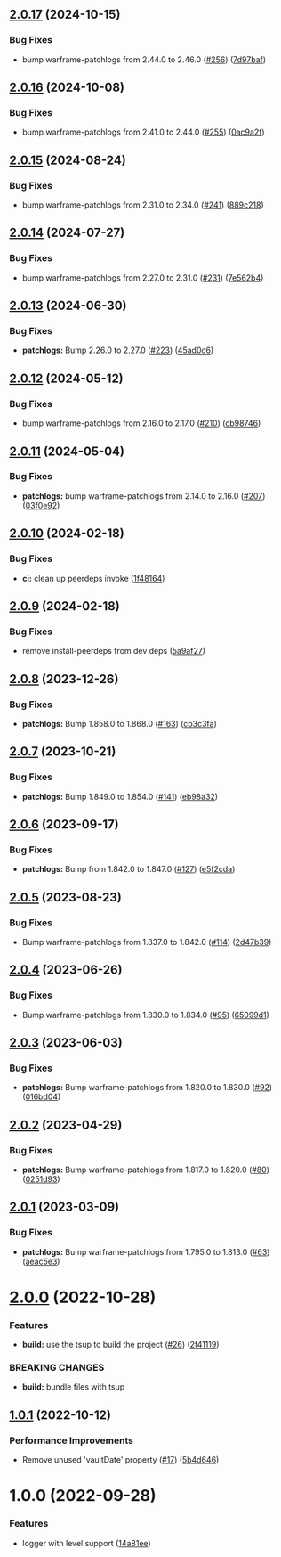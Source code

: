 ## [2.0.17](https://github.com/WFCD/warframe-relic-data/compare/v2.0.16...v2.0.17) (2024-10-15)


### Bug Fixes

* bump warframe-patchlogs from 2.44.0 to 2.46.0 ([#256](https://github.com/WFCD/warframe-relic-data/issues/256)) ([7d97baf](https://github.com/WFCD/warframe-relic-data/commit/7d97baf50f771d76480904a03f0763a3a6ddfda4))

## [2.0.16](https://github.com/WFCD/warframe-relic-data/compare/v2.0.15...v2.0.16) (2024-10-08)


### Bug Fixes

* bump warframe-patchlogs from 2.41.0 to 2.44.0 ([#255](https://github.com/WFCD/warframe-relic-data/issues/255)) ([0ac9a2f](https://github.com/WFCD/warframe-relic-data/commit/0ac9a2f42043921acc4aaa269ba400505ef1cdb3))

## [2.0.15](https://github.com/WFCD/warframe-relic-data/compare/v2.0.14...v2.0.15) (2024-08-24)


### Bug Fixes

* bump warframe-patchlogs from 2.31.0 to 2.34.0 ([#241](https://github.com/WFCD/warframe-relic-data/issues/241)) ([889c218](https://github.com/WFCD/warframe-relic-data/commit/889c21848b4f3698329fb764841a7c1329393e46))

## [2.0.14](https://github.com/WFCD/warframe-relic-data/compare/v2.0.13...v2.0.14) (2024-07-27)


### Bug Fixes

* bump warframe-patchlogs from 2.27.0 to 2.31.0 ([#231](https://github.com/WFCD/warframe-relic-data/issues/231)) ([7e562b4](https://github.com/WFCD/warframe-relic-data/commit/7e562b42df5bf4522bd157cb0a2b989c89d90ed5))

## [2.0.13](https://github.com/WFCD/warframe-relic-data/compare/v2.0.12...v2.0.13) (2024-06-30)


### Bug Fixes

* **patchlogs:** Bump 2.26.0 to 2.27.0 ([#223](https://github.com/WFCD/warframe-relic-data/issues/223)) ([45ad0c6](https://github.com/WFCD/warframe-relic-data/commit/45ad0c693ec19fda26ae5279d382dbe986331c7a))

## [2.0.12](https://github.com/WFCD/warframe-relic-data/compare/v2.0.11...v2.0.12) (2024-05-12)


### Bug Fixes

* bump warframe-patchlogs from 2.16.0 to 2.17.0 ([#210](https://github.com/WFCD/warframe-relic-data/issues/210)) ([cb98746](https://github.com/WFCD/warframe-relic-data/commit/cb987465f5b48fbf9a359bcff3f6a50716f57c74))

## [2.0.11](https://github.com/WFCD/warframe-relic-data/compare/v2.0.10...v2.0.11) (2024-05-04)


### Bug Fixes

* **patchlogs:** bump warframe-patchlogs from 2.14.0 to 2.16.0 ([#207](https://github.com/WFCD/warframe-relic-data/issues/207)) ([03f0e92](https://github.com/WFCD/warframe-relic-data/commit/03f0e920d716912f8e3619aa04efc608e4605489))

## [2.0.10](https://github.com/WFCD/warframe-relic-data/compare/v2.0.9...v2.0.10) (2024-02-18)


### Bug Fixes

* **ci:** clean up peerdeps invoke ([1f48164](https://github.com/WFCD/warframe-relic-data/commit/1f48164342287b54d3babb21fef3ed41af31c519))

## [2.0.9](https://github.com/WFCD/warframe-relic-data/compare/v2.0.8...v2.0.9) (2024-02-18)


### Bug Fixes

* remove install-peerdeps from dev deps ([5a9af27](https://github.com/WFCD/warframe-relic-data/commit/5a9af27fdb0db96c5bcaf560e7c01ea8d8b5c442))

## [2.0.8](https://github.com/WFCD/warframe-relic-data/compare/v2.0.7...v2.0.8) (2023-12-26)


### Bug Fixes

* **patchlogs:** Bump 1.858.0 to 1.868.0 ([#163](https://github.com/WFCD/warframe-relic-data/issues/163)) ([cb3c3fa](https://github.com/WFCD/warframe-relic-data/commit/cb3c3fafd24495f5d3191d9b520467b423e740d1))

## [2.0.7](https://github.com/WFCD/warframe-relic-data/compare/v2.0.6...v2.0.7) (2023-10-21)


### Bug Fixes

* **patchlogs:** Bump 1.849.0 to 1.854.0 ([#141](https://github.com/WFCD/warframe-relic-data/issues/141)) ([eb98a32](https://github.com/WFCD/warframe-relic-data/commit/eb98a327a886e95ad7a207879cdd275cc39ae605))

## [2.0.6](https://github.com/WFCD/warframe-relic-data/compare/v2.0.5...v2.0.6) (2023-09-17)


### Bug Fixes

* **patchlogs:** Bump from 1.842.0 to 1.847.0 ([#127](https://github.com/WFCD/warframe-relic-data/issues/127)) ([e5f2cda](https://github.com/WFCD/warframe-relic-data/commit/e5f2cdadefd177459f347f55ed7b7bcbc9611c8d))

## [2.0.5](https://github.com/WFCD/warframe-relic-data/compare/v2.0.4...v2.0.5) (2023-08-23)


### Bug Fixes

* Bump warframe-patchlogs from 1.837.0 to 1.842.0 ([#114](https://github.com/WFCD/warframe-relic-data/issues/114)) ([2d47b39](https://github.com/WFCD/warframe-relic-data/commit/2d47b39e1bd890dd264db0c99f18a21a68f10c6a))

## [2.0.4](https://github.com/WFCD/warframe-relic-data/compare/v2.0.3...v2.0.4) (2023-06-26)


### Bug Fixes

* Bump warframe-patchlogs from 1.830.0 to 1.834.0 ([#95](https://github.com/WFCD/warframe-relic-data/issues/95)) ([65099d1](https://github.com/WFCD/warframe-relic-data/commit/65099d18734f6c5857e68fb132bb721f237faf84))

## [2.0.3](https://github.com/WFCD/warframe-relic-data/compare/v2.0.2...v2.0.3) (2023-06-03)


### Bug Fixes

* **patchlogs:** Bump warframe-patchlogs from 1.820.0 to 1.830.0 ([#92](https://github.com/WFCD/warframe-relic-data/issues/92)) ([016bd04](https://github.com/WFCD/warframe-relic-data/commit/016bd04db9b2536660df6b4f1760b001e3885422))

## [2.0.2](https://github.com/WFCD/warframe-relic-data/compare/v2.0.1...v2.0.2) (2023-04-29)


### Bug Fixes

* **patchlogs:** Bump warframe-patchlogs from 1.817.0 to 1.820.0 ([#80](https://github.com/WFCD/warframe-relic-data/issues/80)) ([0251d93](https://github.com/WFCD/warframe-relic-data/commit/0251d93b481c0b5633228b8daf6367a9aba149f4))

## [2.0.1](https://github.com/WFCD/warframe-relic-data/compare/v2.0.0...v2.0.1) (2023-03-09)


### Bug Fixes

* **patchlogs:** Bump warframe-patchlogs from 1.795.0 to 1.813.0 ([#63](https://github.com/WFCD/warframe-relic-data/issues/63)) ([aeac5e3](https://github.com/WFCD/warframe-relic-data/commit/aeac5e306cdff1359feb84affa92e936c7da72b2))

# [2.0.0](https://github.com/WFCD/warframe-relic-data/compare/v1.0.1...v2.0.0) (2022-10-28)


### Features

* **build:** use the tsup to build the project ([#26](https://github.com/WFCD/warframe-relic-data/issues/26)) ([2f41119](https://github.com/WFCD/warframe-relic-data/commit/2f411194f16e237bd5f55dc582c389c34c86d0fd))


### BREAKING CHANGES

* **build:** bundle files with tsup

## [1.0.1](https://github.com/WFCD/warframe-relic-data/compare/v1.0.0...v1.0.1) (2022-10-12)


### Performance Improvements

* Remove unused 'vaultDate' property ([#17](https://github.com/WFCD/warframe-relic-data/issues/17)) ([5b4d646](https://github.com/WFCD/warframe-relic-data/commit/5b4d646e5dfdc4367b10a008f1ecb045af285088))

# 1.0.0 (2022-09-28)


### Features

* logger with level support ([14a81ee](https://github.com/WFCD/warframe-relic-data/commit/14a81eeea0fc8144ef76ec960c8d5e17762211b7))
